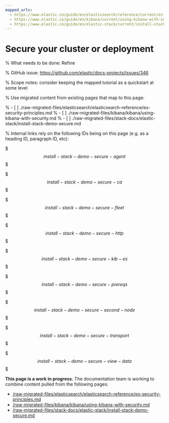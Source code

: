 ```yaml
---
mapped_urls:
  - https://www.elastic.co/guide/en/elasticsearch/reference/current/es-security-principles.html
  - https://www.elastic.co/guide/en/kibana/current/using-kibana-with-security.html
  - https://www.elastic.co/guide/en/elastic-stack/current/install-stack-demo-secure.html
---
```


# Secure your cluster or deployment

% What needs to be done: Refine

% GitHub issue: https://github.com/elastic/docs-projects/issues/346

% Scope notes: consider keeping the mapped tutorial as a quickstart at some level

% Use migrated content from existing pages that map to this page:

% - [ ] ./raw-migrated-files/elasticsearch/elasticsearch-reference/es-security-principles.md
% - [ ] ./raw-migrated-files/kibana/kibana/using-kibana-with-security.md
% - [ ] ./raw-migrated-files/stack-docs/elastic-stack/install-stack-demo-secure.md

% Internal links rely on the following IDs being on this page (e.g. as a heading ID, paragraph ID, etc):

$$$install-stack-demo-secure-agent$$$

$$$install-stack-demo-secure-ca$$$

$$$install-stack-demo-secure-fleet$$$

$$$install-stack-demo-secure-http$$$

$$$install-stack-demo-secure-kib-es$$$

$$$install-stack-demo-secure-prereqs$$$

$$$install-stack-demo-secure-second-node$$$

$$$install-stack-demo-secure-transport$$$

$$$install-stack-demo-secure-view-data$$$

**This page is a work in progress.** The documentation team is working to combine content pulled from the following pages:

* [/raw-migrated-files/elasticsearch/elasticsearch-reference/es-security-principles.md](/raw-migrated-files/elasticsearch/elasticsearch-reference/es-security-principles.md)
* [/raw-migrated-files/kibana/kibana/using-kibana-with-security.md](/raw-migrated-files/kibana/kibana/using-kibana-with-security.md)
* [/raw-migrated-files/stack-docs/elastic-stack/install-stack-demo-secure.md](/raw-migrated-files/stack-docs/elastic-stack/install-stack-demo-secure.md)